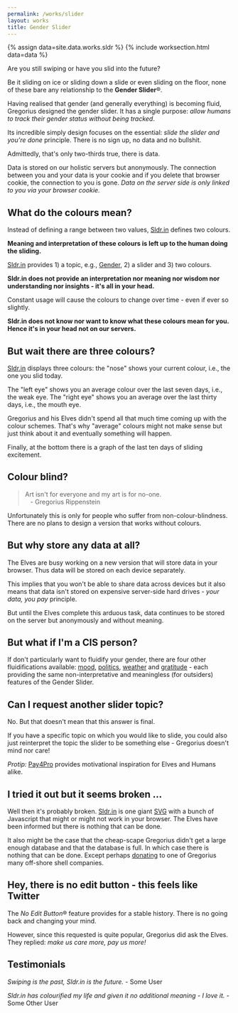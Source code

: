 ```yaml
---
permalink: /works/slider
layout: works
title: Gender Slider
---
```


{% assign data=site.data.works.sldr %}
{% include worksection.html data=data %}

<span class="quote_large">Are you still swiping or have you slid into the future?</span>

Be it sliding on ice or sliding down a slide or even sliding on the floor, none of these bare any relationship to the **Gender Slider**&reg;.

Having realised that gender (and generally everything) is becoming fluid, Gregorius designed the gender slider. It has a single purpose: *allow humans to track their gender status without being tracked*.

Its incredible simply design focuses on the essential: *slide the slider and you're done* principle. There is no sign up, no data and no bullshit.

Admittedly, that's only two-thirds true, there is data.

Data is stored on our holistic servers but anonymously. The connection between you and your data is your cookie and if you delete that browser cookie, the connection to you is gone. *Data on the server side is only linked to you via your browser cookie.*

## What do the colours mean?

Instead of defining a range between two values, [Sldr.in](https://sldr.in) defines two colours.

**Meaning and interpretation of these colours is left up to the human doing the sliding.**

[Sldr.in](https://sldr.in) provides 1) a topic, e.g., [Gender](https://gender.sldr.in), 2) a slider and 3) two colours.

**Sldr.in does not provide an interpretation nor meaning nor wisdom nor understanding nor insights - it's all in your head.**

Constant usage will cause the colours to change over time - even if ever so slightly.

**Sldr.in does not know nor want to know what these colours mean for you. Hence it's in your head not on our servers.**

## But wait there are three colours?

[Sldr.in](https://sldr.in/) displays three colours: the "nose" shows your current colour, i.e., the one you slid today.

The "left eye" shows you an average colour over the last seven days, i.e., the weak eye. The "right eye" shows you an average over the last thirty days, i.e., the mouth eye.

Gregorius and his Elves didn't spend all that much time coming up with the colour schemes. That's why "average" colours might not make sense but just think about it and eventually something will happen.

Finally, at the bottom there is a graph of the last ten days of sliding excitement.

## Colour blind?

> Art isn't for everyone and my art is for no-one. <br>&nbsp;&nbsp;&nbsp;- Gregorius Rippenstein

Unfortunately this is only for people who suffer from non-colour-blindness. There are no plans to design a version that works without colours.

## But why store any data at all?

The Elves are busy working on a new version that will store data in your browser. Thus data will be stored on each device separately.

This implies that you won't be able to share data across devices but it also means that data isn't stored on expensive server-side hard drives - *your data, you pay* principle.

But until the Elves complete this arduous task, data continues to be stored on the server but anonymously and without meaning.

## But what if I'm a CIS person?

If don't particularly want to fluidify your gender, there are four other fluidifications available: [mood](https://mood.sldr.in), [politics](https://politics.sldr.in), [weather](https://weather.sldr.in) and [gratitude](https://gratitude.sldr.in) - each providing the same non-interpretative and meaningless (for outsiders) features of the Gender Slider.

## Can I request another slider topic?

No. But that doesn't mean that this answer is final.

If you have a specific topic on which you would like to slide, you could also just reinterpret the topic the slider to be something else - Gregorius doesn't mind nor care!

*Protip:* [Pay4Pro](/pay4pro) provides motivational inspiration for Elves and Humans alike.

## I tried it out but it seems broken ...

Well then it's probably broken. [Sldr.in](https://sldr.in) is one giant [SVG](https://en.wikipedia.org/wiki/Scalable_Vector_Graphics) with a bunch of Javascript that might or might not work in your browser. The Elves have been informed but there is nothing that can be done.

It also might be the case that the cheap-scape Gregorius didn't get a large enough database and that the database is full. In which case there is nothing that can be done. Except perhaps [donating](https://www.paypal.com/donate/?hosted_button_id=SXBPWPT59LHFS) to one of Gregorius many off-shore shell companies.

## Hey, there is no edit button - this feels like Twitter

The *No Edit Button*&#174; feature provides for a stable history. There is no going back and changing your mind.

However, since this requested is quite popular, Gregorius did ask the Elves. They replied: *make us care more, pay us more!*

## Testimonials

*Swiping is the past, Sldr.in is the future.* - Some User

*Sldr.in has colourified my life and given it no additional meaning - I love it.* - Some Other User
